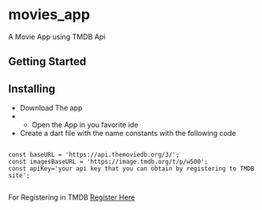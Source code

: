 # movies_app

A Movie App using TMDB Api

## Getting Started

## Installing

- Download The app
- - Open the App in you favorite ide
- Create a dart file with the name constants with the following code

```

const baseURL = 'https://api.themoviedb.org/3/';
const imagesBaseURL = 'https://image.tmdb.org/t/p/w500';
const apiKey='your api key that you can obtain by registering to TMDB site';


```

For Registering in TMDB 
[Register Here](https://www.themoviedb.org/signup)

